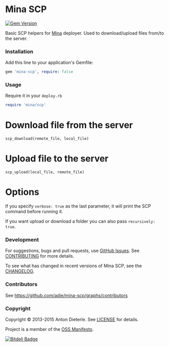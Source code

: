 # Mina SCP

[![Gem Version](https://badge.fury.io/rb/mina-scp.png)](http://badge.fury.io/rb/mina-scp)

Basic SCP helpers for [Mina](https://github.com/nadarei/mina) deployer.
Used to download/upload files from/to the server.

### Installation

Add this line to your application's Gemfile:

```ruby
gem 'mina-scp', require: false
```

### Usage

Require it in your `deploy.rb`

```ruby
require 'mina/scp'
```

# Download file from the server

```
scp_download(remote_file, local_file)
```

# Upload file to the server

```
scp_upload(local_file, remote_file)
```

# Options

If you specify `verbose: true` as the last parameter, it will print the SCP command before running it.

If you want upload or download a folder you can also pass `recursively: true`.

### Development

For suggestions, bugs and pull requests, use [GitHub Issues](http://github.com/adie/mina-scp/issues).
See [CONTRIBUTING](http://github.com/adie/mina-scp/blob/master/CONTRIBUTING.md) for more details.

To see what has changed in recent versions of Mina SCP, see the [CHANGELOG](http://github.com/adie/mina-scp/blob/master/CHANGELOG.md).

### Contributors

See https://github.com/adie/mina-scp/graphs/contributors

### Copyright

Copyright © 2013-2015 Anton Dieterle. See [LICENSE](http://github.com/adie/mina-scp/blob/master/LICENSE.txt) for details.

Project is a member of the [OSS Manifesto](http://ossmanifesto.org/).


[![Bitdeli Badge](https://d2weczhvl823v0.cloudfront.net/adie/mina-scp/trend.png)](https://bitdeli.com/free "Bitdeli Badge")

